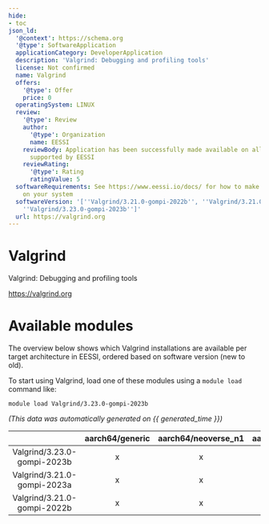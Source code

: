 ```yaml
---
hide:
- toc
json_ld:
  '@context': https://schema.org
  '@type': SoftwareApplication
  applicationCategory: DeveloperApplication
  description: 'Valgrind: Debugging and profiling tools'
  license: Not confirmed
  name: Valgrind
  offers:
    '@type': Offer
    price: 0
  operatingSystem: LINUX
  review:
    '@type': Review
    author:
      '@type': Organization
      name: EESSI
    reviewBody: Application has been successfully made available on all architectures
      supported by EESSI
    reviewRating:
      '@type': Rating
      ratingValue: 5
  softwareRequirements: See https://www.eessi.io/docs/ for how to make EESSI available
    on your system
  softwareVersion: '[''Valgrind/3.21.0-gompi-2022b'', ''Valgrind/3.21.0-gompi-2023a'',
    ''Valgrind/3.23.0-gompi-2023b'']'
  url: https://valgrind.org
---
```


Valgrind
========


Valgrind: Debugging and profiling tools

https://valgrind.org
# Available modules


The overview below shows which Valgrind installations are available per target architecture in EESSI, ordered based on software version (new to old).

To start using Valgrind, load one of these modules using a `module load` command like:

```shell
module load Valgrind/3.23.0-gompi-2023b
```

*(This data was automatically generated on {{ generated_time }})*  

| |aarch64/generic|aarch64/neoverse_n1|aarch64/neoverse_v1|x86_64/generic|x86_64/amd/zen2|x86_64/amd/zen3|x86_64/amd/zen4|x86_64/intel/haswell|x86_64/intel/skylake_avx512|
| :---: | :---: | :---: | :---: | :---: | :---: | :---: | :---: | :---: | :---: |
|Valgrind/3.23.0-gompi-2023b|x|x|x|x|x|x|x|x|x|
|Valgrind/3.21.0-gompi-2023a|x|x|x|x|x|x|x|x|x|
|Valgrind/3.21.0-gompi-2022b|x|x|x|x|x|x|x|x|x|
